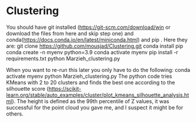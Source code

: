 # Clustering

You should have git installed (https://git-scm.com/download/win or download the files from here and skip step one) and conda(https://docs.conda.io/en/latest/miniconda.html) and pip . Here they are:
git clone https://github.com/mousjad/Clustering.git
conda install pip
conda create -n myenv python=3.9
conda activate myenv
pip install -r requirements.txt
python Marzieh_clustering.py

When you want to re-run this later you only have to do the following:
conda activate myenv
python Marzieh_clustering.py
The python code tries KMeans with 2 to 20 clusters and finds the best one according to the silhouette score (https://scikit-learn.org/stable/auto_examples/cluster/plot_kmeans_silhouette_analysis.html).
The height is defined as the 99th percentile of Z values, it was successful for the point cloud you gave me, and I suspect it might be for others.